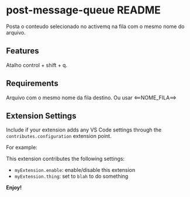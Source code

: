 # post-message-queue README

Posta o conteudo selecionado no activemq na fila com o mesmo nome do arquivo.

## Features

Atalho control + shift + q.

## Requirements

Arquivo com o mesmo nome da fila destino.
Ou usar <==NOME_FILA==>

## Extension Settings

Include if your extension adds any VS Code settings through the `contributes.configuration` extension point.

For example:

This extension contributes the following settings:

* `myExtension.enable`: enable/disable this extension
* `myExtension.thing`: set to `blah` to do something

**Enjoy!**
